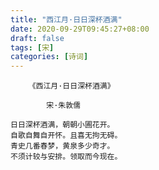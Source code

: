 ```yaml
---
title: "西江月·日日深杯酒满"
date: 2020-09-29T09:45:27+08:00
draft: false
tags: [宋]
categories: [诗词]
---
```


```text
    《西江月·日日深杯酒满》

        宋·朱敦儒

日日深杯酒满，朝朝小圃花开。
自歌自舞自开怀。且喜无拘无碍。
青史几番春梦，黄泉多少奇才。
不须计较与安排。领取而今现在。
```
<!--more-->